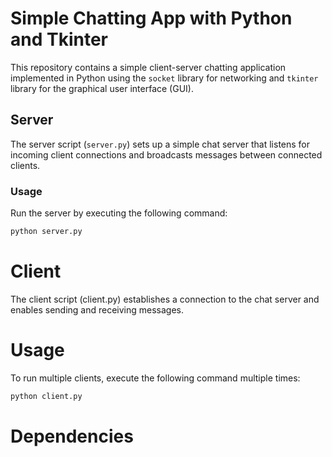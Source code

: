 # Simple Chatting App with Python and Tkinter

This repository contains a simple client-server chatting application implemented in Python using the `socket` library for networking and `tkinter` library for the graphical user interface (GUI).

## Server

The server script (`server.py`) sets up a simple chat server that listens for incoming client connections and broadcasts messages between connected clients.

### Usage

Run the server by executing the following command:

```bash
python server.py
```

# Client

The client script (client.py) establishes a connection to the chat server and enables sending and receiving messages.

# Usage

To run multiple clients, execute the following command multiple times:

```bash
python client.py
```

# Dependencies

